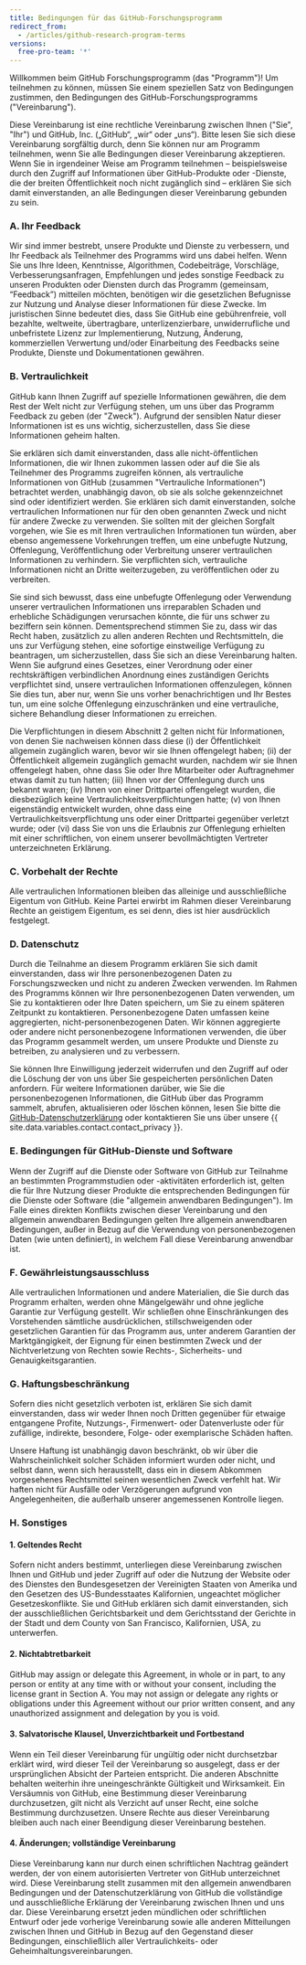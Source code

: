 ```yaml
---
title: Bedingungen für das GitHub-Forschungsprogramm
redirect_from:
  - /articles/github-research-program-terms
versions:
  free-pro-team: '*'
---
```


Willkommen beim GitHub Forschungsprogramm (das "Programm")! Um teilnehmen zu können, müssen Sie einem speziellen Satz von Bedingungen zustimmen, den Bedingungen des GitHub-Forschungsprogramms ("Vereinbarung").

Diese Vereinbarung ist eine rechtliche Vereinbarung zwischen Ihnen ("Sie", "Ihr") und GitHub, Inc. („GitHub“, „wir“ oder „uns“). Bitte lesen Sie sich diese Vereinbarung sorgfältig durch, denn Sie können nur am Programm teilnehmen, wenn Sie alle Bedingungen dieser Vereinbarung akzeptieren. Wenn Sie in irgendeiner Weise am Programm teilnehmen – beispielsweise durch den Zugriff auf Informationen über GitHub-Produkte oder -Dienste, die der breiten Öffentlichkeit noch nicht zugänglich sind – erklären Sie sich damit einverstanden, an alle Bedingungen dieser Vereinbarung gebunden zu sein.

### A. Ihr Feedback

Wir sind immer bestrebt, unsere Produkte und Dienste zu verbessern, und Ihr Feedback als Teilnehmer des Programms wird uns dabei helfen. Wenn Sie uns Ihre Ideen, Kenntnisse, Algorithmen, Codebeiträge, Vorschläge, Verbesserungsanfragen, Empfehlungen und jedes sonstige Feedback zu unseren Produkten oder Diensten durch das Programm (gemeinsam, “Feedback”) mitteilen möchten, benötigen wir die gesetzlichen Befugnisse zur Nutzung und Analyse dieser Informationen für diese Zwecke. Im juristischen Sinne bedeutet dies, dass Sie GitHub eine gebührenfreie, voll bezahlte, weltweite, übertragbare, unterlizenzierbare, unwiderrufliche und unbefristete Lizenz zur Implementierung, Nutzung, Änderung, kommerziellen Verwertung und/oder Einarbeitung des Feedbacks seine Produkte, Dienste und Dokumentationen gewähren.

### B. Vertraulichkeit

GitHub kann Ihnen Zugriff auf spezielle Informationen gewähren, die dem Rest der Welt nicht zur Verfügung stehen, um uns über das Programm Feedback zu geben (der "Zweck"). Aufgrund der sensiblen Natur dieser Informationen ist es uns wichtig, sicherzustellen, dass Sie diese Informationen geheim halten.

Sie erklären sich damit einverstanden, dass alle nicht-öffentlichen Informationen, die wir Ihnen zukommen lassen oder auf die Sie als Teilnehmer des Programms zugreifen können, als vertrauliche Informationen von GitHub (zusammen "Vertrauliche Informationen") betrachtet werden, unabhängig davon, ob sie als solche gekennzeichnet sind oder identifiziert werden. Sie erklären sich damit einverstanden, solche vertraulichen Informationen nur für den oben genannten Zweck und nicht für andere Zwecke zu verwenden. Sie sollten mit der gleichen Sorgfalt vorgehen, wie Sie es mit Ihren vertraulichen Informationen tun würden, aber ebenso angemessene Vorkehrungen treffen, um eine unbefugte Nutzung, Offenlegung, Veröffentlichung oder Verbreitung unserer vertraulichen Informationen zu verhindern. Sie verpflichten sich, vertrauliche Informationen nicht an Dritte weiterzugeben, zu veröffentlichen oder zu verbreiten.

Sie sind sich bewusst, dass eine unbefugte Offenlegung oder Verwendung unserer vertraulichen Informationen uns irreparablen Schaden und erhebliche Schädigungen verursachen könnte, die für uns schwer zu beziffern sein können. Dementsprechend stimmen Sie zu, dass wir das Recht haben, zusätzlich zu allen anderen Rechten und Rechtsmitteln, die uns zur Verfügung stehen, eine sofortige einstweilige Verfügung zu beantragen, um sicherzustellen, dass Sie sich an diese Vereinbarung halten. Wenn Sie aufgrund eines Gesetzes, einer Verordnung oder einer rechtskräftigen verbindlichen Anordnung eines zuständigen Gerichts verpflichtet sind, unsere vertraulichen Informationen offenzulegen, können Sie dies tun, aber nur, wenn Sie uns vorher benachrichtigen und Ihr Bestes tun, um eine solche Offenlegung einzuschränken und eine vertrauliche, sichere Behandlung dieser Informationen zu erreichen.

Die Verpflichtungen in diesem Abschnitt 2 gelten nicht für Informationen, von denen Sie nachweisen können dass diese (i) der Öffentlichkeit allgemein zugänglich waren, bevor wir sie Ihnen offengelegt haben; (ii) der Öffentlichkeit allgemein zugänglich gemacht wurden, nachdem wir sie Ihnen offengelegt haben, ohne dass Sie oder Ihre Mitarbeiter oder Auftragnehmer etwas damit zu tun hatten; (iii) Ihnen vor der Offenlegung durch uns bekannt waren; (iv) Ihnen von einer Drittpartei offengelegt wurden, die diesbezüglich keine Vertraulichkeitsverpflichtungen hatte; (v) von Ihnen eigenständig entwickelt wurden, ohne dass eine Vertraulichkeitsverpflichtung uns oder einer Drittpartei gegenüber verletzt wurde; oder (vi) dass Sie von uns die Erlaubnis zur Offenlegung erhielten mit einer schriftlichen, von einem unserer bevollmächtigten Vertreter unterzeichneten Erklärung.

### C. Vorbehalt der Rechte

Alle vertraulichen Informationen bleiben das alleinige und ausschließliche Eigentum von GitHub.  Keine Partei erwirbt im Rahmen dieser Vereinbarung Rechte an geistigem Eigentum, es sei denn, dies ist hier ausdrücklich festgelegt.

### D. Datenschutz

Durch die Teilnahme an diesem Programm erklären Sie sich damit einverstanden, dass wir Ihre personenbezogenen Daten zu Forschungszwecken und nicht zu anderen Zwecken verwenden. Im Rahmen des Programms können wir Ihre personenbezogenen Daten verwenden, um Sie zu kontaktieren oder Ihre Daten speichern, um Sie zu einem späteren Zeitpunkt zu kontaktieren. Personenbezogene Daten umfassen keine aggregierten, nicht-personenbezogenen Daten. Wir können aggregierte oder andere nicht personenbezogene Informationen verwenden, die über das Programm gesammelt werden, um unsere Produkte und Dienste zu betreiben, zu analysieren und zu verbessern.

Sie können Ihre Einwilligung jederzeit widerrufen und den Zugriff auf oder die Löschung der von uns über Sie gespeicherten persönlichen Daten anfordern. Für weitere Informationen darüber, wie Sie die personenbezogenen Informationen, die GitHub über das Programm sammelt, abrufen, aktualisieren oder löschen können, lesen Sie bitte die [GitHub-Datenschutzerklärung](/articles/github-privacy-statement/) oder kontaktieren Sie uns über unsere {{ site.data.variables.contact.contact_privacy }}.

### E. Bedingungen für GitHub-Dienste und Software

Wenn der Zugriff auf die Dienste oder Software von GitHub zur Teilnahme an bestimmten Programmstudien oder -aktivitäten erforderlich ist, gelten die für Ihre Nutzung dieser Produkte die entsprechenden Bedingungen für die Dienste oder Software (die "allgemein anwendbaren Bedingungen"). Im Falle eines direkten Konflikts zwischen dieser Vereinbarung und den allgemein anwendbaren Bedingungen gelten Ihre allgemein anwendbaren Bedingungen, außer in Bezug auf die Verwendung von personenbezogenen Daten (wie unten definiert), in welchem Fall diese Vereinbarung anwendbar ist.

### F. Gewährleistungsausschluss

Alle vertraulichen Informationen und andere Materialien, die Sie durch das Programm erhalten, werden ohne Mängelgewähr und ohne jegliche Garantie zur Verfügung gestellt. Wir schließen ohne Einschränkungen des Vorstehenden sämtliche ausdrücklichen, stillschweigenden oder gesetzlichen Garantien für das Programm aus, unter anderem Garantien der Marktgängigkeit, der Eignung für einen bestimmten Zweck und der Nichtverletzung von Rechten sowie Rechts-, Sicherheits- und Genauigkeitsgarantien.

### G. Haftungsbeschränkung

Sofern dies nicht gesetzlich verboten ist, erklären Sie sich damit einverstanden, dass wir weder Ihnen noch Dritten gegenüber für etwaige entgangene Profite, Nutzungs-, Firmenwert- oder Datenverluste oder für zufällige, indirekte, besondere, Folge- oder exemplarische Schäden haften.

Unsere Haftung ist unabhängig davon beschränkt, ob wir über die Wahrscheinlichkeit solcher Schäden informiert wurden oder nicht, und selbst dann, wenn sich herausstellt, dass ein in diesem Abkommen vorgesehenes Rechtsmittel seinen wesentlichen Zweck verfehlt hat. Wir haften nicht für Ausfälle oder Verzögerungen aufgrund von Angelegenheiten, die außerhalb unserer angemessenen Kontrolle liegen.

### H. Sonstiges

#### 1. Geltendes Recht
Sofern nicht anders bestimmt, unterliegen diese Vereinbarung zwischen Ihnen und GitHub und jeder Zugriff auf oder die Nutzung der Website oder des Dienstes den Bundesgesetzen der Vereinigten Staaten von Amerika und den Gesetzen des US-Bundesstaates Kalifornien, ungeachtet möglicher Gesetzeskonflikte. Sie und GitHub erklären sich damit einverstanden, sich der ausschließlichen Gerichtsbarkeit und dem Gerichtsstand der Gerichte in der Stadt und dem County von San Francisco, Kalifornien, USA, zu unterwerfen.

#### 2. Nichtabtretbarkeit
GitHub may assign or delegate this Agreement, in whole or in part, to any person or entity at any time with or without your consent, including the license grant in Section A. You may not assign or delegate any rights or obligations under this Agreement without our prior written consent, and any unauthorized assignment and delegation by you is void.

#### 3. Salvatorische Klausel, Unverzichtbarkeit und Fortbestand
Wenn ein Teil dieser Vereinbarung für ungültig oder nicht durchsetzbar erklärt wird, wird dieser Teil der Vereinbarung so ausgelegt, dass er der ursprünglichen Absicht der Parteien entspricht. Die anderen Abschnitte behalten weiterhin ihre uneingeschränkte Gültigkeit und Wirksamkeit. Ein Versäumnis von GitHub, eine Bestimmung dieser Vereinbarung durchzusetzen, gilt nicht als Verzicht auf unser Recht, eine solche Bestimmung durchzusetzen. Unsere Rechte aus dieser Vereinbarung bleiben auch nach einer Beendigung dieser Vereinbarung bestehen.

#### 4. Änderungen; vollständige Vereinbarung
Diese Vereinbarung kann nur durch einen schriftlichen Nachtrag geändert werden, der von einem autorisierten Vertreter von GitHub unterzeichnet wird. Diese Vereinbarung stellt zusammen mit den allgemein anwendbaren Bedingungen und der Datenschutzerklärung von GitHub die vollständige und ausschließliche Erklärung der Vereinbarung zwischen Ihnen und uns dar. Diese Vereinbarung ersetzt jeden mündlichen oder schriftlichen Entwurf oder jede vorherige Vereinbarung sowie alle anderen Mitteilungen zwischen Ihnen und GitHub in Bezug auf den Gegenstand dieser Bedingungen, einschließlich aller Vertraulichkeits- oder Geheimhaltungsvereinbarungen.
